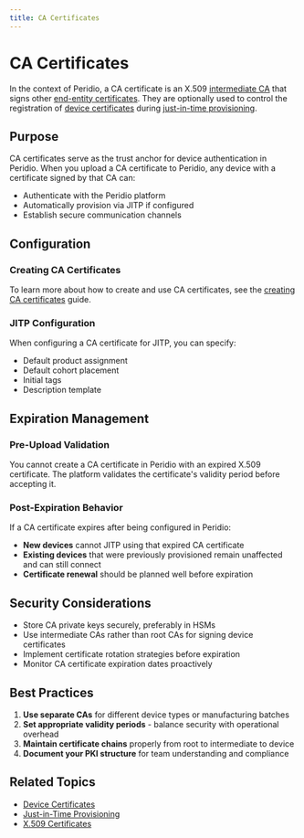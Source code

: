 ```yaml
---
title: CA Certificates
---
```


# CA Certificates

In the context of Peridio, a CA certificate is an X.509 [intermediate CA](/dev-center/peridio-core/device-management/x509#intermediate) that signs other [end-entity certificates](/dev-center/peridio-core/device-management/x509#end-entity). They are optionally used to control the registration of [device certificates](/dev-center/peridio-core/device-management/device-certificates) during [just-in-time provisioning](/dev-center/peridio-core/device-management/just-in-time-provisioning).

## Purpose

CA certificates serve as the trust anchor for device authentication in Peridio. When you upload a CA certificate to Peridio, any device with a certificate signed by that CA can:

- Authenticate with the Peridio platform
- Automatically provision via JITP if configured
- Establish secure communication channels

## Configuration

### Creating CA Certificates

To learn more about how to create and use CA certificates, see the [creating CA certificates](/platform/guides/creating-ca-certificates) guide.

### JITP Configuration

When configuring a CA certificate for JITP, you can specify:
- Default product assignment
- Default cohort placement
- Initial tags
- Description template

## Expiration Management

### Pre-Upload Validation

You cannot create a CA certificate in Peridio with an expired X.509 certificate. The platform validates the certificate's validity period before accepting it.

### Post-Expiration Behavior

If a CA certificate expires after being configured in Peridio:
- **New devices** cannot JITP using that expired CA certificate
- **Existing devices** that were previously provisioned remain unaffected and can still connect
- **Certificate renewal** should be planned well before expiration

## Security Considerations

- Store CA private keys securely, preferably in HSMs
- Use intermediate CAs rather than root CAs for signing device certificates
- Implement certificate rotation strategies before expiration
- Monitor CA certificate expiration dates proactively

## Best Practices

1. **Use separate CAs** for different device types or manufacturing batches
2. **Set appropriate validity periods** - balance security with operational overhead
3. **Maintain certificate chains** properly from root to intermediate to device
4. **Document your PKI structure** for team understanding and compliance

## Related Topics

- [Device Certificates](/dev-center/peridio-core/device-management/device-certificates)
- [Just-in-Time Provisioning](/dev-center/peridio-core/device-management/just-in-time-provisioning)
- [X.509 Certificates](/dev-center/peridio-core/device-management/x509)